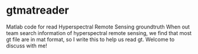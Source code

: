 # gtmatreader
Matlab code for read Hyperspectral Remote Sensing groundtruth
When out team search information of hyperspectral remote sensing, we find that most gt file are in mat format, so I write this to help us read gt.
Welcome to discuss with me!

